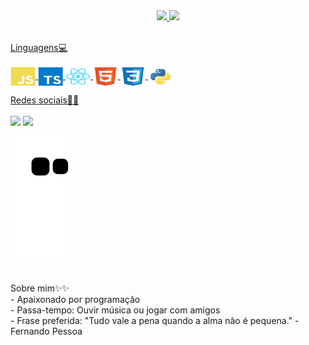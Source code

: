 
  <div align="center">
  <a href="https://github.com/Didusantos">
  <img height="180em" src="https://github-readme-stats.vercel.app/api?username=Didusantos&show_icons=true&theme=default&include_all_commits=true&count_private=true"/>
  <img height="180em" src="https://github-readme-stats.vercel.app/api/top-langs/?username=Didusantos&layout=compact&langs_count=7&theme=default"/><br>
    
</div>
 
<div><br>
 
  Linguagens💻
  <br> <br>
  <img align="center" alt="Java Script-Didusantos" height="30" width="40" src="https://raw.githubusercontent.com/devicons/devicon/master/icons/javascript/javascript-plain.svg">
  <img align="center" alt="Type Script-Didusantos" height="30" width="40" src="https://raw.githubusercontent.com/devicons/devicon/master/icons/typescript/typescript-plain.svg">
  <img align="center" alt="React-Didusantos" height="30" width="40" src="https://raw.githubusercontent.com/devicons/devicon/master/icons/react/react-original.svg">
  <img align="center" alt="HTML-Didusantos" height="30" width="40" src="https://raw.githubusercontent.com/devicons/devicon/master/icons/html5/html5-original.svg">
  <img align="center" alt="CSS-Didusantos" height="30" width="40" src="https://raw.githubusercontent.com/devicons/devicon/master/icons/css3/css3-original.svg">
  <img align="center" alt="Python-Didusantos" height="30" width="40" src="https://raw.githubusercontent.com/devicons/devicon/master/icons/python/python-original.svg">
</div>
<div>
  Redes sociais📱✨
  <br> <br>
  <a href="https://www.instagram.com/eduardo_pbispo/" target="_blank"><img src="https://img.shields.io/badge/-Instagram-%23E4405F?style=for-the-badge&logo=instagram&logoColor=white" target="_blank"></a>
  <a href="https://www.linkedin.com/in/eduardo-porto-bispo-085645224/" target="_blank"><img src="https://img.shields.io/badge/-LinkedIn-%230077B5?style=for-the-badge&logo=linkedin&logoColor=white" target="_blank"></a> 
  <br>
</div>
  
![snake gif](https://github.com/Didusantos/Didusantos/blob/output/github-contribution-grid-snake.svg)
<h1> </h1>

  <div>
  Sobre mim✨✨ <br>
  - Apaixonado por programação <br>
  - Passa-tempo: Ouvir música ou jogar com amigos <br>
  - Frase preferida: "Tudo vale a pena quando a alma não é pequena." - Fernando Pessoa 
</div>
